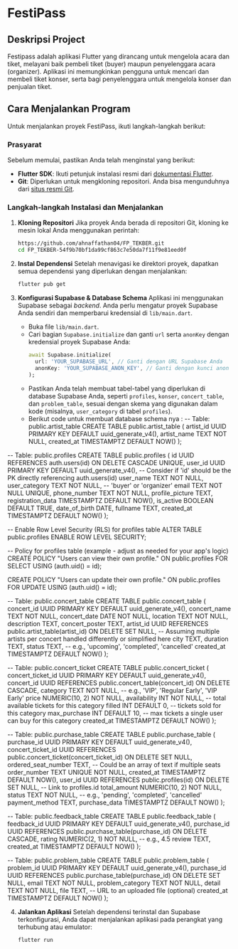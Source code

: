 # FestiPass

## Deskripsi Project

Festipass adalah aplikasi Flutter yang dirancang untuk mengelola acara dan tiket, melayani baik pembeli tiket (buyer) maupun penyelenggara acara (organizer). Aplikasi ini memungkinkan pengguna untuk mencari dan membeli tiket konser, serta bagi penyelenggara untuk mengelola konser dan penjualan tiket.

## Cara Menjalankan Program

Untuk menjalankan proyek FestiPass, ikuti langkah-langkah berikut:

### Prasyarat

Sebelum memulai, pastikan Anda telah menginstal yang berikut:

  * **Flutter SDK**: Ikuti petunjuk instalasi resmi dari [dokumentasi Flutter](https://flutter.dev/docs/get-started/install).
  * **Git**: Diperlukan untuk mengkloning repositori. Anda bisa mengunduhnya dari [situs resmi Git](https://git-scm.com/downloads).

### Langkah-langkah Instalasi dan Menjalankan

1.  **Kloning Repositori**
    Jika proyek Anda berada di repositori Git, kloning ke mesin lokal Anda menggunakan perintah:

    ```bash
    https://github.com/ahnaffathan04/FP_TEKBER.git
    cd FP_TEKBER-54f9b70bf1da99cf863c7e50da7f11f9e81eed0f
    ```


2.  **Instal Dependensi**
    Setelah menavigasi ke direktori proyek, dapatkan semua dependensi yang diperlukan dengan menjalankan:

    ```bash
    flutter pub get
    ```

3.  **Konfigurasi Supabase & Database Schema**
    Aplikasi ini menggunakan Supabase sebagai *backend*. Anda perlu mengatur proyek Supabase Anda sendiri dan memperbarui kredensial di `lib/main.dart`.

      * Buka file `lib/main.dart`.
      * Cari bagian `Supabase.initialize` dan ganti `url` serta `anonKey` dengan kredensial proyek Supabase Anda:
        ```dart
        await Supabase.initialize(
          url: 'YOUR_SUPABASE_URL', // Ganti dengan URL Supabase Anda
          anonKey: 'YOUR_SUPABASE_ANON_KEY', // Ganti dengan kunci anon Supabase Anda
        );
        ```
      * Pastikan Anda telah membuat tabel-tabel yang diperlukan di database Supabase Anda, seperti `profiles`, `konser`, `concert_table`, dan `problem_table`, sesuai dengan skema yang digunakan dalam kode (misalnya, `user_category` di tabel `profiles`).
      * Berikut code untuk membuat database schema nya : 
      -- Table: public.artist_table
CREATE TABLE public.artist_table (
    artist_id UUID PRIMARY KEY DEFAULT uuid_generate_v4(),
    artist_name TEXT NOT NULL,
    created_at TIMESTAMPTZ DEFAULT NOW()
);

-- Table: public.profiles
CREATE TABLE public.profiles (
    id UUID REFERENCES auth.users(id) ON DELETE CASCADE UNIQUE,
    user_id UUID PRIMARY KEY DEFAULT uuid_generate_v4(), -- Consider if 'id' should be the PK directly referencing auth.users(id)
    user_name TEXT NOT NULL,
    user_category TEXT NOT NULL, -- 'buyer' or 'organizer'
    email TEXT NOT NULL UNIQUE,
    phone_number TEXT NOT NULL,
    profile_picture TEXT,
    registration_data TIMESTAMPTZ DEFAULT NOW(),
    is_active BOOLEAN DEFAULT TRUE,
    date_of_birth DATE,
    fullname TEXT,
    created_at TIMESTAMPTZ DEFAULT NOW()
);

-- Enable Row Level Security (RLS) for profiles table
ALTER TABLE public.profiles ENABLE ROW LEVEL SECURITY;

-- Policy for profiles table (example - adjust as needed for your app's logic)
CREATE POLICY "Users can view their own profile."
ON public.profiles FOR SELECT
USING (auth.uid() = id);

CREATE POLICY "Users can update their own profile."
ON public.profiles FOR UPDATE
USING (auth.uid() = id);

-- Table: public.concert_table
CREATE TABLE public.concert_table (
    concert_id UUID PRIMARY KEY DEFAULT uuid_generate_v4(),
    concert_name TEXT NOT NULL,
    concert_date DATE NOT NULL,
    location TEXT NOT NULL,
    description TEXT,
    concert_poster TEXT,
    artist_id UUID REFERENCES public.artist_table(artist_id) ON DELETE SET NULL, -- Assuming multiple artists per concert handled differently or simplified here
    city TEXT,
    duration TEXT,
    status TEXT, -- e.g., 'upcoming', 'completed', 'cancelled'
    created_at TIMESTAMPTZ DEFAULT NOW()
);

-- Table: public.concert_ticket
CREATE TABLE public.concert_ticket (
    concert_ticket_id UUID PRIMARY KEY DEFAULT uuid_generate_v4(),
    concert_id UUID REFERENCES public.concert_table(concert_id) ON DELETE CASCADE,
    category TEXT NOT NULL, -- e.g., 'VIP', 'Regular Early', 'VIP Early'
    price NUMERIC(10, 2) NOT NULL,
    availability INT NOT NULL, -- total available tickets for this category
    filled INT DEFAULT 0, -- tickets sold for this category
    max_purchase INT DEFAULT 10, -- max tickets a single user can buy for this category
    created_at TIMESTAMPTZ DEFAULT NOW()
);

-- Table: public.purchase_table
CREATE TABLE public.purchase_table (
    purchase_id UUID PRIMARY KEY DEFAULT uuid_generate_v4(),
    concert_ticket_id UUID REFERENCES public.concert_ticket(concert_ticket_id) ON DELETE SET NULL,
    ordered_seat_number TEXT, -- Could be an array of text if multiple seats
    order_number TEXT UNIQUE NOT NULL,
    created_at TIMESTAMPTZ DEFAULT NOW(),
    user_id UUID REFERENCES public.profiles(id) ON DELETE SET NULL, -- Link to profiles.id
    total_amount NUMERIC(10, 2) NOT NULL,
    status TEXT NOT NULL, -- e.g., 'pending', 'completed', 'cancelled'
    payment_method TEXT,
    purchase_data TIMESTAMPTZ DEFAULT NOW()
);

-- Table: public.feedback_table
CREATE TABLE public.feedback_table (
    feedback_id UUID PRIMARY KEY DEFAULT uuid_generate_v4(),
    purchase_id UUID REFERENCES public.purchase_table(purchase_id) ON DELETE CASCADE,
    rating NUMERIC(2, 1) NOT NULL, -- e.g., 4.5
    review TEXT,
    created_at TIMESTAMPTZ DEFAULT NOW()
);

-- Table: public.problem_table
CREATE TABLE public.problem_table (
    problem_id UUID PRIMARY KEY DEFAULT uuid_generate_v4(),
    purchase_id UUID REFERENCES public.purchase_table(purchase_id) ON DELETE SET NULL,
    email TEXT NOT NULL,
    problem_category TEXT NOT NULL,
    detail TEXT NOT NULL,
    file TEXT, -- URL to an uploaded file (optional)
    created_at TIMESTAMPTZ DEFAULT NOW()
);

    

4.  **Jalankan Aplikasi**
    Setelah dependensi terinstal dan Supabase terkonfigurasi, Anda dapat menjalankan aplikasi pada perangkat yang terhubung atau emulator:

    ```bash
    flutter run
    ```